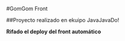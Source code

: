 #GomGom Front

##Proyecto realizado en ekuipo JavaJavaDo!

**Rifado el deploy del front automático**

